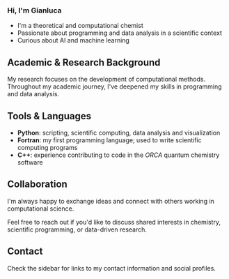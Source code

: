 ### Hi, I'm Gianluca

- I'm a theoretical and computational chemist  
- Passionate about programming and data analysis in a scientific context  
- Curious about AI and machine learning


## Academic & Research Background

My research focuses on the development of computational methods.
Throughout my academic journey, I've deepened my skills in programming and data analysis.


## Tools & Languages

- **Python**: scripting, scientific computing, data analysis and visualization  
- **Fortran**: my first programming language; used to write scientific computing programs  
- **C++**: experience contributing to code in the *ORCA* quantum chemistry software  


## Collaboration

I'm always happy to exchange ideas and connect with others working in computational science.

Feel free to reach out if you'd like to discuss shared interests in chemistry, scientific programming, or data-driven research.


## Contact

Check the sidebar for links to my contact information and social profiles.

